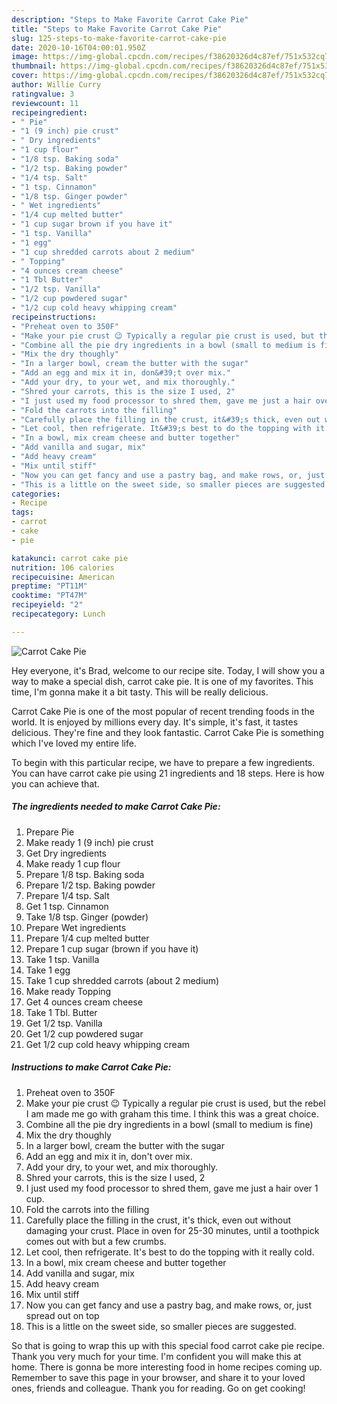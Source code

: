 ```yaml
---
description: "Steps to Make Favorite Carrot Cake Pie"
title: "Steps to Make Favorite Carrot Cake Pie"
slug: 125-steps-to-make-favorite-carrot-cake-pie
date: 2020-10-16T04:00:01.950Z
image: https://img-global.cpcdn.com/recipes/f38620326d4c87ef/751x532cq70/carrot-cake-pie-recipe-main-photo.jpg
thumbnail: https://img-global.cpcdn.com/recipes/f38620326d4c87ef/751x532cq70/carrot-cake-pie-recipe-main-photo.jpg
cover: https://img-global.cpcdn.com/recipes/f38620326d4c87ef/751x532cq70/carrot-cake-pie-recipe-main-photo.jpg
author: Willie Curry
ratingvalue: 3
reviewcount: 11
recipeingredient:
- " Pie"
- "1 (9 inch) pie crust"
- " Dry ingredients"
- "1 cup flour"
- "1/8 tsp. Baking soda"
- "1/2 tsp. Baking powder"
- "1/4 tsp. Salt"
- "1 tsp. Cinnamon"
- "1/8 tsp. Ginger powder"
- " Wet ingredients"
- "1/4 cup melted butter"
- "1 cup sugar brown if you have it"
- "1 tsp. Vanilla"
- "1 egg"
- "1 cup shredded carrots about 2 medium"
- " Topping"
- "4 ounces cream cheese"
- "1 Tbl Butter"
- "1/2 tsp. Vanilla"
- "1/2 cup powdered sugar"
- "1/2 cup cold heavy whipping cream"
recipeinstructions:
- "Preheat oven to 350F"
- "Make your pie crust 😉 Typically a regular pie crust is used, but the rebel I am made me go with graham this time. I think this was a great choice."
- "Combine all the pie dry ingredients in a bowl (small to medium is fine)"
- "Mix the dry thoughly"
- "In a larger bowl, cream the butter with the sugar"
- "Add an egg and mix it in, don&#39;t over mix."
- "Add your dry, to your wet, and mix thoroughly."
- "Shred your carrots, this is the size I used, 2"
- "I just used my food processor to shred them, gave me just a hair over 1 cup."
- "Fold the carrots into the filling"
- "Carefully place the filling in the crust, it&#39;s thick, even out without damaging your crust. Place in oven for 25-30 minutes, until a toothpick comes out with but a few crumbs."
- "Let cool, then refrigerate. It&#39;s best to do the topping with it really cold."
- "In a bowl, mix cream cheese and butter together"
- "Add vanilla and sugar, mix"
- "Add heavy cream"
- "Mix until stiff"
- "Now you can get fancy and use a pastry bag, and make rows, or, just spread out on top"
- "This is a little on the sweet side, so smaller pieces are suggested."
categories:
- Recipe
tags:
- carrot
- cake
- pie

katakunci: carrot cake pie 
nutrition: 106 calories
recipecuisine: American
preptime: "PT11M"
cooktime: "PT47M"
recipeyield: "2"
recipecategory: Lunch

---
```



![Carrot Cake Pie](https://img-global.cpcdn.com/recipes/f38620326d4c87ef/751x532cq70/carrot-cake-pie-recipe-main-photo.jpg)

Hey everyone, it's Brad, welcome to our recipe site. Today, I will show you a way to make a special dish, carrot cake pie. It is one of my favorites. This time, I'm gonna make it a bit tasty. This will be really delicious.

Carrot Cake Pie is one of the most popular of recent trending foods in the world. It is enjoyed by millions every day. It's simple, it's fast, it tastes delicious. They're fine and they look fantastic. Carrot Cake Pie is something which I've loved my entire life.




To begin with this particular recipe, we have to prepare a few ingredients. You can have carrot cake pie using 21 ingredients and 18 steps. Here is how you can achieve that.

<!--inarticleads1-->

##### The ingredients needed to make Carrot Cake Pie:

1. Prepare  Pie
1. Make ready 1 (9 inch) pie crust
1. Get  Dry ingredients
1. Make ready 1 cup flour
1. Prepare 1/8 tsp. Baking soda
1. Prepare 1/2 tsp. Baking powder
1. Prepare 1/4 tsp. Salt
1. Get 1 tsp. Cinnamon
1. Take 1/8 tsp. Ginger (powder)
1. Prepare  Wet ingredients
1. Prepare 1/4 cup melted butter
1. Prepare 1 cup sugar (brown if you have it)
1. Take 1 tsp. Vanilla
1. Take 1 egg
1. Take 1 cup shredded carrots (about 2 medium)
1. Make ready  Topping
1. Get 4 ounces cream cheese
1. Take 1 Tbl. Butter
1. Get 1/2 tsp. Vanilla
1. Get 1/2 cup powdered sugar
1. Get 1/2 cup cold heavy whipping cream




<!--inarticleads2-->

##### Instructions to make Carrot Cake Pie:

1. Preheat oven to 350F
1. Make your pie crust 😉 Typically a regular pie crust is used, but the rebel I am made me go with graham this time. I think this was a great choice.
1. Combine all the pie dry ingredients in a bowl (small to medium is fine)
1. Mix the dry thoughly
1. In a larger bowl, cream the butter with the sugar
1. Add an egg and mix it in, don&#39;t over mix.
1. Add your dry, to your wet, and mix thoroughly.
1. Shred your carrots, this is the size I used, 2
1. I just used my food processor to shred them, gave me just a hair over 1 cup.
1. Fold the carrots into the filling
1. Carefully place the filling in the crust, it&#39;s thick, even out without damaging your crust. Place in oven for 25-30 minutes, until a toothpick comes out with but a few crumbs.
1. Let cool, then refrigerate. It&#39;s best to do the topping with it really cold.
1. In a bowl, mix cream cheese and butter together
1. Add vanilla and sugar, mix
1. Add heavy cream
1. Mix until stiff
1. Now you can get fancy and use a pastry bag, and make rows, or, just spread out on top
1. This is a little on the sweet side, so smaller pieces are suggested.




So that is going to wrap this up with this special food carrot cake pie recipe. Thank you very much for your time. I'm confident you will make this at home. There is gonna be more interesting food in home recipes coming up. Remember to save this page in your browser, and share it to your loved ones, friends and colleague. Thank you for reading. Go on get cooking!
